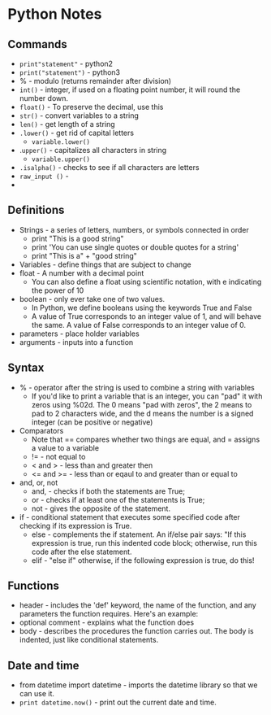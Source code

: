 # Python Notes

## Commands
* `print"statement"` - python2
* `print("statement")` - python3
* % - modulo (returns remainder after division)
* `int()` - integer, if used on a floating point number, it will round the number down.
* `float()` - To preserve the decimal, use this
* `str()` - convert variables to a string
* `len()` - get length of a string
* `.lower()` - get rid of capital letters 
	- `variable.lower()`
* .`upper()` - capitalizes all characters in string
	- `variable.upper()`
* `.isalpha()` - checks to see if all characters are letters	
* `raw_input ()` - 
* 

## Definitions 
* Strings - a series of letters, numbers, or symbols connected in order
	- print "This is a good string"
	- print 'You can use single quotes or double quotes for a string'
	- print "This is a" + "good string"
* Variables - define things that are subject to change
* float - A number with a decimal point
	- You can also define a float using scientific notation, with e indicating the power of 10
* boolean - only ever take one of two values. 
	- In Python, we define booleans using the keywords True and False
	-  A value of True corresponds to an integer value of 1, and will behave the same. A value of False corresponds to an integer value of 0.
* parameters - place holder variables
* arguments - inputs into a function

## Syntax 
* % - operator after the string is used to combine a string with variables
	- If you'd like to print a variable that is an integer, you can "pad" it with zeros using %02d. The 0 means "pad with zeros", the 2 means to pad to 2 characters wide, and the d means the number is a signed integer (can be positive or negative)
* Comparators
	- Note that == compares whether two things are equal, and = assigns a value to a variable
	- != - not equal to
	- < and > - less than and greater then
	- <= and >= - less than or eqaul to and greater than or equal to
* and, or, not
	- and, -  checks if both the statements are True;
    - or - checks if at least one of the statements is True;
    - not - gives the opposite of the statement.
* if - conditional statement that executes some specified code after checking if its expression is True.
	- else - complements the if statement. An if/else pair says: "If this expression is true, run this indented code block; otherwise, run this code after the else statement.
	- elif - "else if" otherwise, if the following expression is true, do this!

## Functions
* header - includes the 'def' keyword, the name of the function, and any parameters the function requires. Here's an example:
* optional comment - explains what the function does
* body - describes the procedures the function carries out. The body is indented, just like conditional statements.

## Date and time

* from datetime import datetime - imports the datetime library so that we can use it.
* `print datetime.now()` - print out the current date and time.

